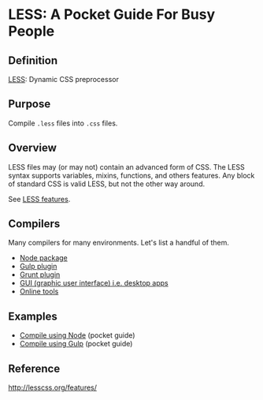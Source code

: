 # LESS: A Pocket Guide For Busy People

## Definition
[LESS](http://lesscss.org): Dynamic CSS preprocessor

## Purpose
Compile `.less` files into `.css` files.

## Overview

LESS files may (or may not) contain an advanced form of CSS. The LESS syntax supports variables, mixins, functions, and others features. Any block of standard CSS is valid LESS, but not the other way around.

See [LESS features](http://lesscss.org/features/).

## Compilers
Many compilers for many environments. Let's list a handful of them.
- [Node package](http://lesscss.org/usage/#command-line-usage)
- [Gulp plugin](https://github.com/plus3network/gulp-less)
- [Grunt plugin](https://github.com/gruntjs/grunt-contrib-less)
- [GUI (graphic user interface) i.e. desktop apps](http://lesscss.org/usage/#guis-for-less)
- [Online tools](http://lesscss.org/usage/#online-less-compilers)

## Examples
- [Compile using Node](https://github.com/heyallan/less/tree/master/example_node) (pocket guide)
- [Compile using Gulp](https://github.com/heyallan/less/tree/master/example_gulp) (pocket guide)

## Reference
http://lesscss.org/features/
